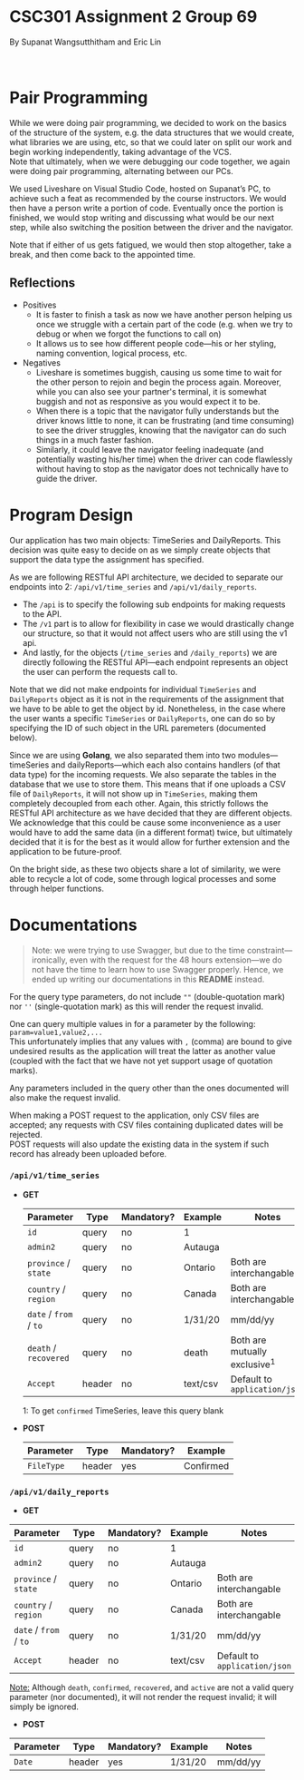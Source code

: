 # CSC301 Assignment 2 Group 69

By Supanat Wangsutthitham and Eric Lin
<br><br><br>

# Pair Programming

While we were doing pair programming, we decided to work on the basics of the structure of the system, e.g. the data structures that we would create, what libraries we are using, etc, so that we could later on split our work and begin working independently, taking advantage of the VCS. \
Note that ultimately, when we were debugging our code together, we again were doing pair programming, alternating between our PCs.

We used Liveshare on Visual Studio Code, hosted on Supanat’s PC, to achieve such a feat as recommended by the course instructors. We would then have a person write a portion of code. Eventually once the portion is finished, we would stop writing and discussing what would be our next step, while also switching the position between the driver and the navigator.

Note that if either of us gets fatigued, we would then stop altogether, take a break, and then come back to the appointed time.

## Reflections

- Positives
  - It is faster to finish a task as now we have another person helping us once we struggle with a certain part of the code (e.g. when we try to debug or when we forgot the functions to call on)
  - It allows us to see how different people code—his or her styling, naming convention, logical process, etc.
- Negatives
  - Liveshare is sometimes buggish, causing us some time to wait for the other person to rejoin and begin the process again. Moreover, while you can also see your partner's terminal, it is somewhat buggish and not as responsive as you would expect it to be.
  - When there is a topic that the navigator fully understands but the driver knows little to none, it can be frustrating (and time consuming) to see the driver struggles, knowing that the navigator can do such things in a much faster fashion.
  - Similarly, it could leave the navigator feeling inadequate (and potentially wasting his/her time) when the driver can code flawlessly without having to stop as the navigator does not technically have to guide the driver.

# Program Design

Our application has two main objects: TimeSeries and DailyReports. This decision was quite easy to decide on as we simply create objects that support the data type the assignment has specified.

As we are following RESTful API architecture, we decided to separate our endpoints into 2:
`/api/v1/time_series` and `/api/v1/daily_reports`.

- The `/api` is to specify the following sub endpoints for making requests to the API.
- The `/v1` part is to allow for flexibility in case we would drastically change our structure, so that it would not affect users who are still using the v1 api.
- And lastly, for the objects (`/time_series` and `/daily_reports`) we are directly following the RESTful API—each endpoint represents an object the user can perform the requests call to.

Note that we did not make endpoints for individual `TimeSeries` and `DailyReports` object as it is not in the requirements of the assignment that we have to be able to get the object by id. Nonetheless, in the case where the user wants a specific `TimeSeries` or `DailyReports`, one can do so by specifying the ID of such object in the URL paremeters (documented below).

Since we are using **Golang**, we also separated them into two modules—timeSeries and dailyReports—which each also contains handlers (of that data type) for the incoming requests. We also separate the tables in the database that we use to store them. This means that if one uploads a CSV file of `DailyReports`, it will not show up in `TimeSeries`, making them completely decoupled from each other. Again, this strictly follows the RESTful API architecture as we have decided that they are different objects. We acknowledge that this could be cause some inconvenience as a user would have to add the same data (in a different format) twice, but ultimately decided that it is for the best as it would allow for further extension and the application to be future-proof.

On the bright side, as these two objects share a lot of similarity, we were able to recycle a lot of code, some through logical processes and some through helper functions.

# Documentations

> Note: we were trying to use Swagger, but due to the time constraint—ironically, even with the request for the 48 hours extension—we do not have the time to learn how to use Swagger properly. Hence, we ended up writing our documentations in this **README** instead.

For the query type parameters, do not include `""` (double-quotation mark) nor `''` (single-quotation mark) as this will render the request invalid.

One can query multiple values in for a parameter by the following: `param=value1,value2,...` \
This unfortunately implies that any values with `,` (comma) are bound to give undesired results as the application will treat the latter as another value (coupled with the fact that we have not yet support usage of quotation marks).

Any parameters included in the query other than the ones documented will also make the request invalid.

When making a POST request to the application, only CSV files are accepted; any requests with CSV files containing duplicated dates will be rejected. \
POST requests will also update the existing data in the system if such record has already been uploaded before.

### **`/api/v1/time_series`**

- **GET**

  | Parameter              | Type   | Mandatory? | Example  | Notes                                   |
  | ---------------------- | ------ | ---------- | -------- | --------------------------------------- |
  | `id`                   | query  | no         | 1        |                                         |
  | `admin2`               | query  | no         | Autauga  |                                         |
  | `province` / `state`   | query  | no         | Ontario  | Both are interchangable                 |
  | `country` / `region`   | query  | no         | Canada   | Both are interchangable                 |
  | `date` / `from` / `to` | query  | no         | 1/31/20  | mm/dd/yy                                |
  | `death` / `recovered`  | query  | no         | death    | Both are mutually exclusive<sup>1</sup> |
  | `Accept`               | header | no         | text/csv | Default to `application/json`           |

  1: To get `confirmed` TimeSeries, leave this query blank

- **POST**

  | Parameter  | Type   | Mandatory? | Example   |
  | ---------- | ------ | ---------- | --------- |
  | `FileType` | header | yes        | Confirmed |

### **`/api/v1/daily_reports`**

- **GET**

| Parameter              | Type   | Mandatory? | Example  | Notes                         |
| ---------------------- | ------ | ---------- | -------- | ----------------------------- |
| `id`                   | query  | no         | 1        |                               |
| `admin2`               | query  | no         | Autauga  |                               |
| `province` / `state`   | query  | no         | Ontario  | Both are interchangable       |
| `country` / `region`   | query  | no         | Canada   | Both are interchangable       |
| `date` / `from` / `to` | query  | no         | 1/31/20  | mm/dd/yy                      |
| `Accept`               | header | no         | text/csv | Default to `application/json` |

<u>Note:</u> Although `death`, `confirmed`, `recovered`, and `active` are not a valid query parameter (nor documented), it will not render the request invalid; it will simply be ignored.

- **POST**

| Parameter | Type   | Mandatory? | Example | Notes    |
| --------- | ------ | ---------- | ------- | -------- |
| `Date`    | header | yes        | 1/31/20 | mm/dd/yy |
